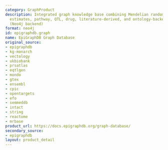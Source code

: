 ```yaml
---
category: GraphProduct
description: Integrated graph knowledge base combining Mendelian randomization causal
  estimates, pathway, QTL, drug, literature-derived, and ontology-backed relationships
  (Neo4j backend)
format: neo4j
id: epigraphdb.graph
name: EpiGraphDB Graph Database
original_source:
- epigraphdb
- kg-monarch
- vectology
- ukbiobank
- prsatlas
- eqtlgen
- mondo
- gtex
- ensembl
- cpic
- opentargets
- efo
- semmeddb
- intact
- string
- reactome
- mrbase
product_url: https://docs.epigraphdb.org/graph-database/
secondary_source:
- epigraphdb
layout: product_detail
---
```

